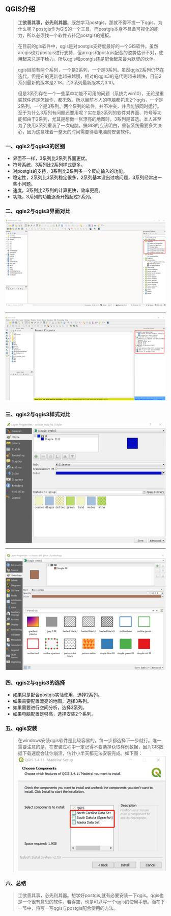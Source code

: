 ## QGIS介绍
> **工欲善其事，必先利其器**。既然学习postgis，那就不得不提一下qgis。为什么呢？postgis作为GIS的一个工具，而postgis本身不具备可视化的能力，所以必须找一个软件去补足postgis的短板。

> 在目前的gis软件中，qgis是对postgis支持度最好的一个GIS软件。虽然arcgis也对postgis进行支持，但arcgis和postgis配合的姿势估计不对，使用起来总是不给力。所以qgis和postgis还是配合起来最为默契的伙伴。

> qgis目前有两个系列，一个是2系列，一个是3系列。虽然qgis2系列仍然在迭代，但是它的更新也越来越慢，相对的qgis3的迭代则越来越快，目前2系列最新的版本是2.18，而3系列最新版本为3.10。

> 但是3系列存在一个一些菜单功能不可用的问题（系统为win10），无论是重装软件还是怎操作，都无效。所以目前本人的电脑都包含2个qgis，一个是2系列，一个是3系列。两个系列的软件，并不冲突，并且能够同时运行。至于为什么3系列有问题还要用呢？实在是3系列的软件对界面、符号等功能都由于2系列，尤其是想做一张漂亮的地图时，3系列是首选。本人甚至为了使用3系列重装了一次电脑。搞GIS的应该明白，重装系统需要多大决心，因为这意味着一整天的时间需要待着电脑前安装软件。

### 一、qgis2与qgis3的区别
- 界面不一样，3系列比2系列界面更优。
- 符号系统，3系列比2系列样式更多。
- 对postgis的支持，3系列比2系列多一个反向输入的功能。
- 稳定性，2系列比3系列稳定很多，2系列基本没出过啥问题，3系列经常出一些小问题。
- 速度，3系列比2系列的计算更快，效率更高。
- 功能，3系列的功能逐渐开始超过2系列。

### 二、qgis2与qgis3界面对比
![](../images/GettingStared/image1.png)

---

![](../images/GettingStared/image2.png)

### 三、qgis2与qgis3样式对比
![](../images/GettingStared/image3.png)

---

![](../images/GettingStared/image4.png)

### 四、qgis2与qgis3的选择
- 如果只是配合postgis实验使用，选择2系列。
- 如果需要配置漂亮的地图，选择3系列。
- 如果需要进行空间分析，选择3系列。
- 如果电脑配置足够高，选择安装2个系列。


### 五、qgis安装
> 在windows安装qgis软件是比较容易的，每一步都选择下一步就行。唯一需要注意的是，在安装过程中一定记得不要选择获取样例数据，因为GIS数据下载速度会让你崩溃，估计小半天都无法安装完成。如下图：
![](../images/GettingStared/image5.png)


### 六、总结
> 工欲善其事，必先利其器。想学好postgis,就有必要安装一下qgis。qgis也是一个很有意思的软件，若得空，也是可以写一个qgis的使用手册。而在下一节中，将写一写qgis与postgis配合使用的方法。
